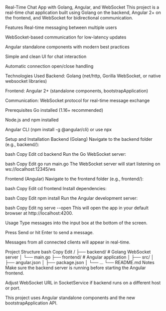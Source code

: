 Real-Time Chat App with Golang, Angular, and WebSocket
This project is a real-time chat application built using Golang on the backend, Angular 2+ on the frontend, and WebSocket for bidirectional communication.

Features
Real-time messaging between multiple users

WebSocket-based communication for low-latency updates

Angular standalone components with modern best practices

Simple and clean UI for chat interaction

Automatic connection open/close handling

Technologies Used
Backend: Golang (net/http, Gorilla WebSocket, or native websocket libraries)

Frontend: Angular 2+ (standalone components, bootstrapApplication)

Communication: WebSocket protocol for real-time message exchange

Prerequisites
Go installed (1.16+ recommended)

Node.js and npm installed

Angular CLI (npm install -g @angular/cli) or use npx

Setup and Installation
Backend (Golang)
Navigate to the backend folder (e.g., backend/):

bash
Copy
Edit
cd backend
Run the Go WebSocket server:

bash
Copy
Edit
go run main.go
The WebSocket server will start listening on ws://localhost:12345/ws

Frontend (Angular)
Navigate to the frontend folder (e.g., frontend/):

bash
Copy
Edit
cd frontend
Install dependencies:

bash
Copy
Edit
npm install
Run the Angular development server:

bash
Copy
Edit
ng serve --open
This will open the app in your default browser at http://localhost:4200.

Usage
Type messages into the input box at the bottom of the screen.

Press Send or hit Enter to send a message.

Messages from all connected clients will appear in real-time.

Project Structure
bash
Copy
Edit
/
├── backend/              # Golang WebSocket server
│   └── main.go
├── frontend/             # Angular application
│   ├── src/
│   ├── angular.json
│   ├── package.json
│   └── ...
└── README.md
Notes
Make sure the backend server is running before starting the Angular frontend.

Adjust WebSocket URL in SocketService if backend runs on a different host or port.

This project uses Angular standalone components and the new bootstrapApplication API.